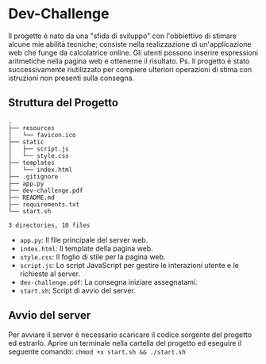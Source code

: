 
# Dev-Challenge

Il progetto è nato da una "sfida di sviluppo" con l'obbiettivo di stimare alcune mie abilità tecniche; consiste nella realizzazione di un'applicazione web che funge da calcolatrice online. Gli utenti possono inserire espressioni aritmetiche nella pagina web e ottenerne il risultato.
Ps. Il progetto è stato successivamente riutilizzato per compiere ulteriori operazioni di stima con istruzioni non presenti sulla consegna.
    
## Struttura del Progetto

```
.
├── resources
│   └── favicon.ico
├── static
│   ├── script.js
│   └── style.css
├── templates
│   └── index.html
├── .gitignore
├── app.py
├── dev-challenge.pdf
├── README.md
├── requirements.txt
└── start.sh

3 directories, 10 files
```
-   `app.py`: Il file principale del server web.
-   `index.html`: Il template della pagina web.
-   `style.css`: Il foglio di stile per la pagina web.
-   `script.js`: Lo script JavaScript per gestire le interazioni utente e le richieste al server.
-   `dev-challenge.pdf`: La consegna iniziare assegnatami.
-   `start.sh`: Script di avvio del server.

## Avvio del server
  Per avviare il server è necessario scaricare il codice sorgente del progetto ed estrarlo.
  Aprire un terminale nella cartella del progetto ed eseguire il seguente comando: `chmod +x start.sh && ./start.sh`